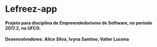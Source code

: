 # Lefreez-app
#### Projeto para disciplina de Empreendedorismo de Software, no período 2017.2, na UFCG.
#### Desenvolvedores: Alice Silva, Ivyna Santino, Valter Lucena
